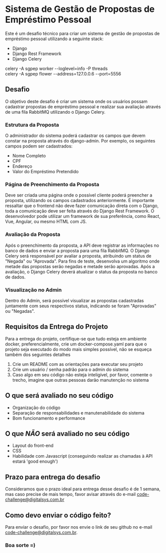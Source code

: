 # Sistema de Gestão de Propostas de Empréstimo Pessoal

Este é um desafio técnico para criar um sistema de gestão de propostas de empréstimo pessoal utilizando a seguinte stack:

- Django
- Django Rest Framework
- Django Celery

celery -A sgpep worker --loglevel=info -P threads 
<br>
celery -A sgpep flower --address=127.0.0.6 --port=5556

## Desafio

O objetivo deste desafio é criar um sistema onde os usuários possam cadastrar propostas de empréstimo pessoal e realizar sua avaliação através de uma fila RabbitMQ utilizando o Django Celery.

### Estrutura da Proposta

O administrador do sistema poderá cadastrar os campos que devem constar na proposta através do django-admin. Por exemplo, os seguintes campos podem ser cadastrados:

- Nome Completo
- CPF
- Endereço
- Valor do Empréstimo Pretendido

### Página de Preenchimento da Proposta

Deve ser criada uma página onde o possível cliente poderá preencher a proposta, utilizando os campos cadastrados anteriormente. É importante ressaltar que o frontend não deve fazer comunicação direta com o Django, toda a comunicação deve ser feita através do Django Rest Framework. O desenvolvedor pode utilizar um framework de sua preferência, como React, Vue, Angular, ou mesmo HTML com JS.

### Avaliação da Proposta

Após o preenchimento da proposta, a API deve registrar as informações no banco de dados e enviar a proposta para uma fila RabbitMQ. O Django Celery será responsável por avaliar a proposta, atribuindo um status de "Negada" ou "Aprovada". Para fins de teste, desenvolva um algoritmo onde metade das propostas serão negadas e metade serão aprovadas. Após a avaliação, o Django Celery deverá atualizar o status da proposta no banco de dados.

### Visualização no Admin

Dentro do Admin, será possível visualizar as propostas cadastradas juntamente com seus respectivos status, indicando se foram "Aprovadas" ou "Negadas".

## Requisitos da Entrega do Projeto

Para a entrega do projeto, certifique-se que tudo esteja em ambiente docker, preferencialmente, crie um docker-compose.yaml para que o projeto seja executado do modo mais simples possível, não se esqueça também dos seguintes detalhes

1. Crie um README com as orientações para executar seu projeto
2. Crie um usuário / senha padrão para o admin do sistema
3. Caso algo em seu código não esteja inteligível, por favor, comente o trecho, imagine que outras pessoas darão manutenção no sistema

## O que será avaliado no seu código
- Organização do código
- Separação de responsabilidades e manutenabilidade do sistema
- Bom funcionamento e performance

## O que *NÃO* será avaliado no seu código
- Layout do front-end
- CSS
- Habilidade com Javascript (conseguindo realizar as chamadas à API estará 'good enough')

## Prazo para entrega do desafio

Consideramos que o prazo ideal para entrega desse desafio é de 1 semana, mas caso precise de mais tempo, favor avisar através do e-mail code-challenge@digitalsys.com.br

## Como devo enviar o código feito?

Para enviar o desafio, por favor nos envie o link de seu github no e-mail code-challenge@digitalsys.com.br.

### Boa sorte =) 



